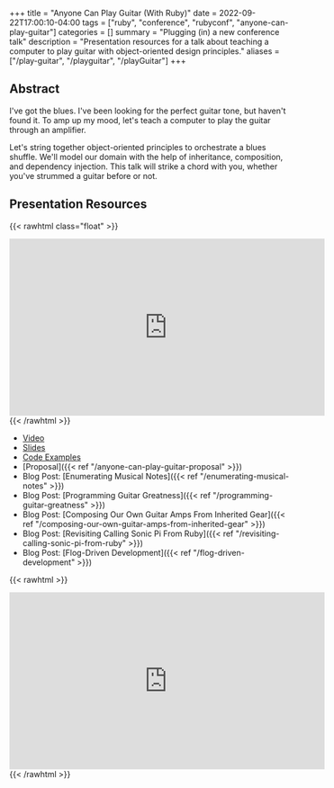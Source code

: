 +++
title = "Anyone Can Play Guitar (With Ruby)"
date = 2022-09-22T17:00:10-04:00
tags = ["ruby", "conference", "rubyconf", "anyone-can-play-guitar"]
categories = []
summary = "Plugging (in) a new conference talk"
description = "Presentation resources for a talk about teaching a computer to play guitar with object-oriented design principles."
aliases = ["/play-guitar", "/playguitar", "/playGuitar"]
+++

## Abstract

I've got the blues. I've been looking for the perfect guitar tone, but haven't found it. To amp up my mood, let's teach a computer to play the guitar through an amplifier.

Let's string together object-oriented principles to orchestrate a blues shuffle. We'll model our domain with the help of inheritance, composition, and dependency injection. This talk will strike a chord with you, whether you've strummed a guitar before or not.

## Presentation Resources

{{< rawhtml class="float" >}}
<iframe width="560" height="315" src="https://www.youtube.com/embed/t0C75Z0LX20" title="YouTube video player" frameborder="0" allow="accelerometer; autoplay; clipboard-write; encrypted-media; gyroscope; picture-in-picture; web-share" allowfullscreen></iframe>
{{< /rawhtml >}}

* [Video](https://youtu.be/t0C75Z0LX20)
* [Slides](https://speakerdeck.com/kevinmurphy/anyone-can-play-guitar)
* [Code Examples](https://github.com/kevin-j-m/ruby-play-guitar#code-examples)
* [Proposal]({{< ref "/anyone-can-play-guitar-proposal" >}})
* Blog Post: [Enumerating Musical Notes]({{< ref "/enumerating-musical-notes" >}})
* Blog Post: [Programming Guitar Greatness]({{< ref "/programming-guitar-greatness" >}})
* Blog Post: [Composing Our Own Guitar Amps From Inherited Gear]({{< ref "/composing-our-own-guitar-amps-from-inherited-gear" >}})
* Blog Post: [Revisiting Calling Sonic Pi From Ruby]({{< ref "/revisiting-calling-sonic-pi-from-ruby" >}})
* Blog Post: [Flog-Driven Development]({{< ref "/flog-driven-development" >}})

{{< rawhtml >}}
<iframe width="560" height="315" src="https://www.youtube.com/embed/iQUNU36Vem4" title="YouTube video player" frameborder="0" allow="accelerometer; autoplay; clipboard-write; encrypted-media; gyroscope; picture-in-picture" allowfullscreen></iframe>
{{< /rawhtml >}}
